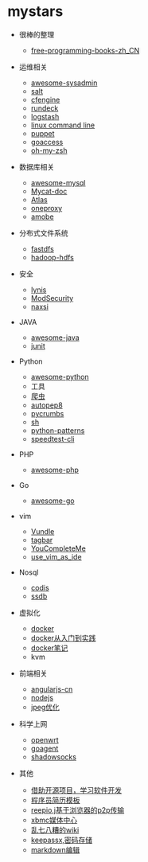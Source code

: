 # mystars  

* 很棒的整理  
  *  [free-programming-books-zh_CN](https://github.com/justjavac/free-programming-books-zh_CN) 

* 运维相关  
  *  [awesome-sysadmin](https://github.com/kahun/awesome-sysadmin) 
  *  [salt](https://github.com/saltstack/salt)
  *  [cfengine](https://github.com/cfengine/core)
  *  [rundeck](https://github.com/rundeck/rundeck)
  *  [logstash](https://github.com/chenryn/logstash-best-practice-cn)
  *  [linux command line](https://github.com/billie66/TLCL)
  *  [puppet](https://github.com/puppetlabs/puppet)
  *  [goaccess](https://github.com/allinurl/goaccess)
  *  [oh-my-zsh](https://github.com/robbyrussell/oh-my-zsh)

* 数据库相关  
  *  [awesome-mysql](https://github.com/shlomi-noach/awesome-mysql) 
  *  [Mycat-doc](https://github.com/MyCATApache/Mycat-doc)
  *  [Atlas](https://github.com/Qihoo360/Atlas)
  *  [oneproxy](http://www.onexsoft.com/oneproxy)
  *  [amobe](http://docs.hexnova.com/amoeba/)

* 分布式文件系统  
  *  [fastdfs](https://github.com/happyfish100/fastdfs)
  *  [hadoop-hdfs](http://hadoop.apache.org/docs/current/hadoop-project-dist/hadoop-hdfs/HdfsUserGuide.html)

* 安全  
  *  [lynis](https://github.com/CISOfy/lynis) 
  *  [ModSecurity](https://github.com/SpiderLabs/ModSecurity)
  *  [naxsi](https://github.com/nbs-system/naxsi)

* JAVA  
  *  [awesome-java](https://github.com/akullpp/awesome-java)
  *  [junit](https://github.com/junit-team/junit)
  
* Python  
  *  [awesome-python](https://github.com/vinta/awesome-python)
  *  工具
    *  [爬虫](https://github.com/scrapy/scrapy)
    *  [autopep8](https://github.com/hhatto/autopep8)
    *  [pycrumbs](https://github.com/kirang89/pycrumbs)
    *  [sh](https://github.com/amoffat/sh)
    *  [python-patterns](https://github.com/faif/python-patterns)
    *  [speedtest-cli](https://github.com/sivel/speedtest-cli)

* PHP  
  *  [awesome-php](https://github.com/ziadoz/awesome-php)

* Go  
  *  [awesome-go](https://github.com/avelino/awesome-go)

* vim   
  *  [Vundle](https://github.com/gmarik/Vundle.vim)
  *  [tagbar](https://github.com/majutsushi/tagbar)
  *  [YouCompleteMe](https://github.com/Valloric/YouCompleteMe)
  *  [use_vim_as_ide](https://github.com/yangyangwithgnu/use_vim_as_ide)

* Nosql  
  *  [codis]() 
  *  [ssdb](https://github.com/ideawu/ssdb)

* 虚拟化  
  *  [docker](https://github.com/docker/docker)
  *  [docker从入门到实践](https://github.com/yeasy/docker_practice) 
  *  [docker笔记](http://blog.opskumu.com/docker.html)
  *  kvm

* 前端相关  
  *  [angularjs-cn](https://github.com/peiransun/angularjs-cn)
  *  [nodejs](https://github.com/youyudehexie/node123)
  *  [jpeg优化](https://github.com/tjko/jpegoptim)

* 科学上网  
  *  [openwrt](https://github.com/softwaredownload/openwrt-fanqiang)
  *  [goagent](https://github.com/goagent/goagent)
  *  [shadowsocks](https://github.com/shadowsocks/shadowsocks)
  
* 其他  
  *  [借助开源项目，学习软件开发](https://github.com/zhuangbiaowei/learn-with-open-source)
  *  [程序员简历模板](https://github.com/geekcompany/ResumeSample)
  *  [reepio,j基于浏览器的p2p传输](https://github.com/KodeKraftwerk/reepio) 
  *  [xbmc媒体中心](https://github.com/xbmc/xbmc)
  *  [乱七八糟的wiki](https://github.com/greatfire/wiki)
  *  [keepassx,密码存储](https://github.com/keepassx/keepassx)
  *  [markdown编辑](https://github.com/sofish/pen)
